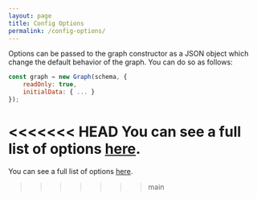 ```yaml
---
layout: page
title: Config Options
permalink: /config-options/
---
```


Options can be passed to the graph constructor as a JSON object which change the default behavior of the graph. You can do so as follows:

```javascript
const graph = new Graph(schema, {
    readOnly: true,
    initialData: { ... }
});
```

<<<<<<< HEAD
You can see a full list of options [here](https://api.playcanvas.com/classes/PCUIGraph.Graph.html#constructor).
=======
You can see a full list of options [here](https://api.playcanvas.com/classes/PCUIGraph.Graph.html#constructor).
>>>>>>> main
